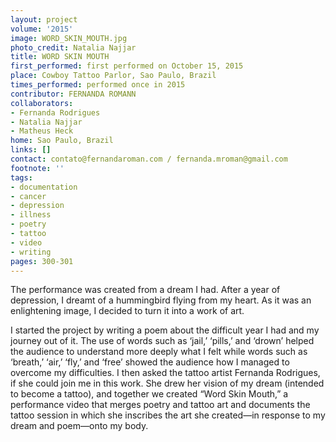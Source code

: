 ```yaml
---
layout: project
volume: '2015'
image: WORD_SKIN_MOUTH.jpg
photo_credit: Natalia Najjar
title: WORD SKIN MOUTH
first_performed: first performed on October 15, 2015
place: Cowboy Tattoo Parlor, Sao Paulo, Brazil
times_performed: performed once in 2015
contributor: FERNANDA ROMANN
collaborators:
- Fernanda Rodrigues
- Natalia Najjar
- Matheus Heck
home: Sao Paulo, Brazil
links: []
contact: contato@fernandaroman.com / fernanda.mroman@gmail.com
footnote: ''
tags:
- documentation
- cancer
- depression
- illness
- poetry
- tattoo
- video
- writing
pages: 300-301
---
```


The performance was created from a dream I had. After a year of depression, I dreamt of a hummingbird flying from my heart. As it was an enlightening image, I decided to turn it into a work of art.

I started the project by writing a poem about the difficult year I had and my journey out of it. The use of words such as ‘jail,’ ‘pills,’ and ‘drown’ helped the audience to understand more deeply what I felt while words such as ‘breath,’ ‘air,’ ‘fly,’ and ‘free’ showed the audience how I managed to overcome my difficulties. I then asked the tattoo artist Fernanda Rodrigues, if she could join me in this work. She drew her vision of my dream (intended to become a tattoo), and together we created “Word Skin Mouth,” a performance video that merges poetry and tattoo art and documents the tattoo session in which she inscribes the art she created—in response to my dream and poem—onto my body.
